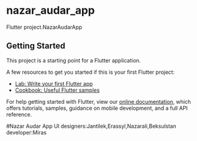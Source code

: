 # nazar_audar_app

Flutter project.NazarAudarApp 

## Getting Started

This project is a starting point for a Flutter application.

A few resources to get you started if this is your first Flutter project:

- [Lab: Write your first Flutter app](https://flutter.dev/docs/get-started/codelab)
- [Cookbook: Useful Flutter samples](https://flutter.dev/docs/cookbook)

For help getting started with Flutter, view our
[online documentation](https://flutter.dev/docs), which offers tutorials,
samples, guidance on mobile development, and a full API reference.

#Nazar Audar App
UI designers:Jantilek,Erassyl,Nazarali,Beksulstan
developer:Miras

